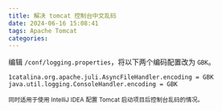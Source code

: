 ```yaml
---
title: 解决 tomcat 控制台中文乱码
date: 2024-06-16 15:08:41
tags: Apache Tomcat
categories:
---
```


编辑 `/conf/logging.properties`，将以下两个编码配置改为 `GBK`。

```properties
1catalina.org.apache.juli.AsyncFileHandler.encoding = GBK
java.util.logging.ConsoleHandler.encoding = GBK
```

<small>同时适用于使用 IntelliJ IDEA 配置 Tomcat 启动项目后控制台乱码的情况。</small>